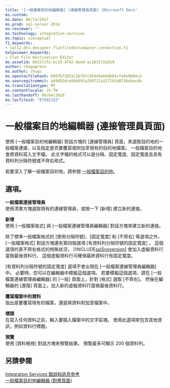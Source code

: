 ```yaml
---
title: '[一般檔案目的地編輯器] (連線管理員頁面) |Microsoft Docs'
ms.custom: ''
ms.date: 06/13/2017
ms.prod: sql-server-2014
ms.reviewer: ''
ms.technology: integration-services
ms.topic: conceptual
f1_keywords:
- sql12.dts.designer.flatfiledestadapter.connection.f1
helpviewer_keywords:
- Flat File Destination Editor
ms.assetid: b01571fa-bc19-4742-8eed-ac163172a919
author: chugugrace
ms.author: chugu
ms.openlocfilehash: 6997b72851c2b7bfc56445e6ddb01cfe6e9b04cd
ms.sourcegitcommit: ad4d92dce894592a259721a1571b1d8736abacdb
ms.translationtype: MT
ms.contentlocale: zh-TW
ms.lasthandoff: 08/04/2020
ms.locfileid: "87592152"
---
```

# <a name="flat-file-destination-editor-connection-manager-page"></a>一般檔案目的地編輯器 (連接管理員頁面)
  使用 [一般檔案目的地編輯器] 對話方塊的 [連線管理員] 頁面，來選取目的地的一般檔案連接，以及指定是否要覆寫或附加至現有的目的地檔案。 一般檔案目的地會將資料寫入文字檔。 此文字檔的格式可以是分隔、固定寬度、固定寬度且具有資料列分隔符號或不齊右格式。  
  
 若要深入了解一般檔案目的地，請參閱 [一般檔案目的地](data-flow/flat-file-destination.md)。  
  
## <a name="options"></a>選項。  
 **一般檔案連接管理員**  
 使用清單方塊選取現有的連線管理員，或按一下 [新增]  建立新的連接。  
  
 **新增**  
 使用 [一般檔案格式]  與 [一般檔案連線管理員編輯器]  對話方塊來建立新的連接。  
  
 除了標準一般檔案格式的 [使用分隔符號]、[固定寬度] 和 [不齊右] 等選項之外，[一般檔案格式]  對話方塊還有第四個選項 [有資料列分隔符號的固定寬度]  。 這個選項代表不齊右格式的特殊狀況， [!INCLUDE[ssISnoversion](../includes/ssisnoversion-md.md)] 會加入虛擬資料行當做最後資料行。 這個虛擬資料行可確保最終資料行有固定寬度。  
  
 [有資料列分隔符號的固定寬度]  選項不會出現在 [一般檔案連線管理員編輯器]  中。 必要時，您可以在編輯器中模擬這個選項。 若要模擬這個選項，請在 [一般檔案連線管理員編輯器] 的 [一般] 頁面上，針對 [格式] 選取 [不齊右]。 然後在編輯器的 [進階]  頁面上，加入新的虛擬資料行當做最後資料行。  
  
 **覆寫檔案中的資料**  
 指出是要覆寫現有的檔案，還是將資料附加至檔案中。  
  
 **標頭**  
 在寫入任何資料之前，輸入要插入檔案中的文字區塊。 使用此選項來包含其他資訊，例如資料行標題。  
  
 **預覽**  
 使用 [資料檢視]  對話方塊來預覽結果。 預覽最多可顯示 200 個資料列。  
  
## <a name="see-also"></a>另請參閱  
 [Integration Services 錯誤和訊息參考](../../2014/integration-services/integration-services-error-and-message-reference.md)   
 [一般檔案目的地編輯器 &#40;對應頁面&#41;](../../2014/integration-services/flat-file-destination-editor-mappings-page.md)  
  
  

